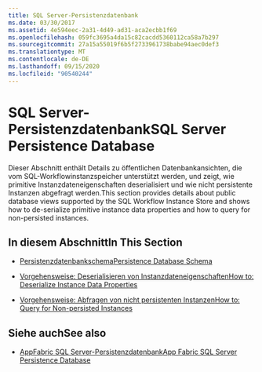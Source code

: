 ```yaml
---
title: SQL Server-Persistenzdatenbank
ms.date: 03/30/2017
ms.assetid: 4e594eec-2a31-4d49-ad31-aca2ecbb1f69
ms.openlocfilehash: 059fc3695a4da15c82cacdd5360112ca58a7b297
ms.sourcegitcommit: 27a15a55019f6b5f2733961738babe94aec0def3
ms.translationtype: MT
ms.contentlocale: de-DE
ms.lasthandoff: 09/15/2020
ms.locfileid: "90540244"
---
```

# <a name="sql-server-persistence-database"></a><span data-ttu-id="466a3-102">SQL Server-Persistenzdatenbank</span><span class="sxs-lookup"><span data-stu-id="466a3-102">SQL Server Persistence Database</span></span>
<span data-ttu-id="466a3-103">Dieser Abschnitt enthält Details zu öffentlichen Datenbankansichten, die vom SQL-Workflowinstanzspeicher unterstützt werden, und zeigt, wie primitive Instanzdateneigenschaften deserialisiert und wie nicht persistente Instanzen abgefragt werden.</span><span class="sxs-lookup"><span data-stu-id="466a3-103">This section provides details about public database views supported by the SQL Workflow Instance Store and shows how to de-serialize primitive instance data properties and how to query for non-persisted instances.</span></span>  
  
## <a name="in-this-section"></a><span data-ttu-id="466a3-104">In diesem Abschnitt</span><span class="sxs-lookup"><span data-stu-id="466a3-104">In This Section</span></span>  
  
- [<span data-ttu-id="466a3-105">Persistenzdatenbankschema</span><span class="sxs-lookup"><span data-stu-id="466a3-105">Persistence Database Schema</span></span>](persistence-database-schema.md)  
  
- [<span data-ttu-id="466a3-106">Vorgehensweise: Deserialisieren von Instanzdateneigenschaften</span><span class="sxs-lookup"><span data-stu-id="466a3-106">How to: Deserialize Instance Data Properties</span></span>](how-to-deserialize-instance-data-properties.md)  
  
- [<span data-ttu-id="466a3-107">Vorgehensweise: Abfragen von nicht persistenten Instanzen</span><span class="sxs-lookup"><span data-stu-id="466a3-107">How to: Query for Non-persisted Instances</span></span>](how-to-query-for-non-persisted-instances.md)  
  
## <a name="see-also"></a><span data-ttu-id="466a3-108">Siehe auch</span><span class="sxs-lookup"><span data-stu-id="466a3-108">See also</span></span>

- <span data-ttu-id="466a3-109">[AppFabric SQL Server-Persistenzdatenbank](/previous-versions/appfabric/ee790819(v=azure.10))</span><span class="sxs-lookup"><span data-stu-id="466a3-109">[App Fabric SQL Server Persistence Database](/previous-versions/appfabric/ee790819(v=azure.10))</span></span>
